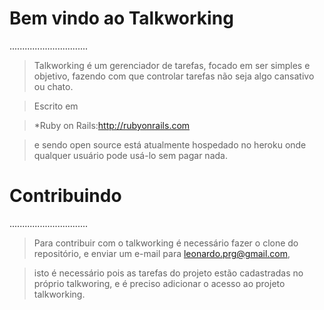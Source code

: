Bem vindo ao Talkworking
========================
...............................

>Talkworking é um gerenciador de tarefas, focado em ser simples e objetivo, fazendo com que controlar tarefas não seja algo cansativo ou chato.

>Escrito em 

> *Ruby on Rails:http://rubyonrails.com 

> e sendo open source está atualmente hospedado no heroku onde qualquer usuário pode usá-lo sem pagar nada.
 

Contribuindo
============
...............................

> Para contribuir com o talkworking é necessário fazer o clone do repositório, e enviar um e-mail para leonardo.prg@gmail.com,

> isto é necessário pois as tarefas do projeto estão cadastradas no próprio talkworing, e é preciso adicionar o acesso ao projeto talkworking.
